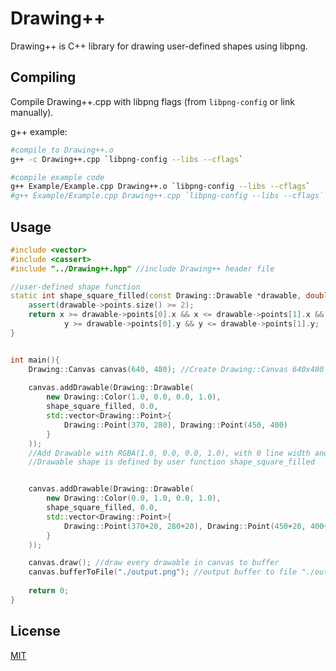 # Drawing++

Drawing++ is C++ library for drawing user-defined shapes using libpng.

## Compiling

Compile Drawing++.cpp with libpng flags (from `libpng-config` or link manually).

g++ example:
```sh
#compile to Drawing++.o
g++ -c Drawing++.cpp `libpng-config --libs --cflags`

#compile example code
g++ Example/Example.cpp Drawing++.o `libpng-config --libs --cflags`
#g++ Example/Example.cpp Drawing++.cpp `libpng-config --libs --cflags`
```

## Usage

```c++
#include <vector>
#include <cassert>
#include "../Drawing++.hpp" //include Drawing++ header file

//user-defined shape function
static int shape_square_filled(const Drawing::Drawable *drawable, double x, double y){
    assert(drawable->points.size() >= 2);
    return x >= drawable->points[0].x && x <= drawable->points[1].x &&
            y >= drawable->points[0].y && y <= drawable->points[1].y;
}


int main(){
    Drawing::Canvas canvas(640, 480); //Create Drawing::Canvas 640x480 size
    
    canvas.addDrawable(Drawing::Drawable(
        new Drawing::Color(1.0, 0.0, 0.0, 1.0),
        shape_square_filled, 0.0,
        std::vector<Drawing::Point>{ 
            Drawing::Point(370, 280), Drawing::Point(450, 400) 
        }
    )); 
    //Add Drawable with RGBA(1.0, 0.0, 0.0, 1.0), with 0 line width and vector of two points.
    //Drawable shape is defined by user function shape_square_filled


    canvas.addDrawable(Drawing::Drawable(
        new Drawing::Color(0.0, 1.0, 0.0, 1.0),
        shape_square_filled, 0.0,
        std::vector<Drawing::Point>{ 
            Drawing::Point(370+20, 280+20), Drawing::Point(450+20, 400+20) 
        }
    )); 

    canvas.draw(); //draw every drawable in canvas to buffer
    canvas.bufferToFile("./output.png"); //output buffer to file "./output.png"
    
    return 0;
}
```

## License
[MIT](https://choosealicense.com/licenses/mit/)